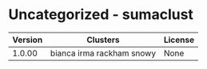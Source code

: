 # Uncategorized - sumaclust







| Version | Clusters | License |
| ------- | -------- | ------- |
| 1.0.00 | bianca irma rackham snowy | None |
